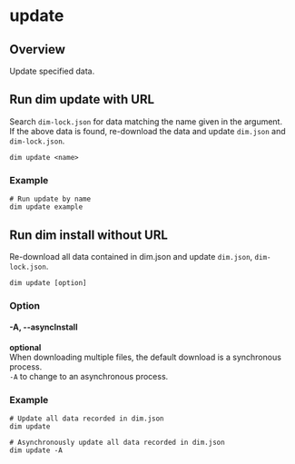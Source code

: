 # update

## Overview

Update specified data.

## Run dim update with URL

Search `dim-lock.json` for data matching the name given in the argument.\
If the above data is found, re-download the data and update `dim.json` and `dim-lock.json`.

```bush
dim update <name>
```

### Example

```bush
# Run update by name
dim update example
```

## Run dim install without URL

Re-download all data contained in dim.json and update `dim.json`, `dim-lock.json`.

```bush
dim update [option]
```

### Option

#### -A, --asyncInstall

**optional**\
When downloading multiple files, the default download is a synchronous process.\
`-A` to change to an asynchronous process.

### Example

```bush
# Update all data recorded in dim.json
dim update

# Asynchronously update all data recorded in dim.json
dim update -A
```
